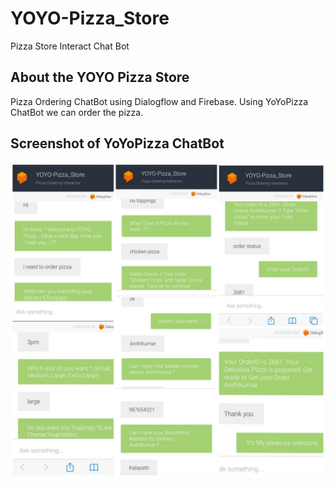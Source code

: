 # YOYO-Pizza_Store
Pizza Store Interact Chat Bot

## About the YOYO Pizza Store
Pizza Ordering ChatBot using Dialogflow and Firebase. Using YoYoPizza ChatBot we can order the pizza.

## Screenshot of YoYoPizza ChatBot
![YoYoPizza](doc/output.jpeg)
